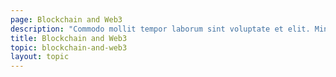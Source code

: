 ```yaml
---
page: Blockchain and Web3
description: "Commodo mollit tempor laborum sint voluptate et elit. Minim nisi consequat proident mollit incididunt in et qui qui anim amet do. Deserunt anim laborum ipsum nostrud mollit nostrud excepteur aute."
title: Blockchain and Web3
topic: blockchain-and-web3
layout: topic
---
```

